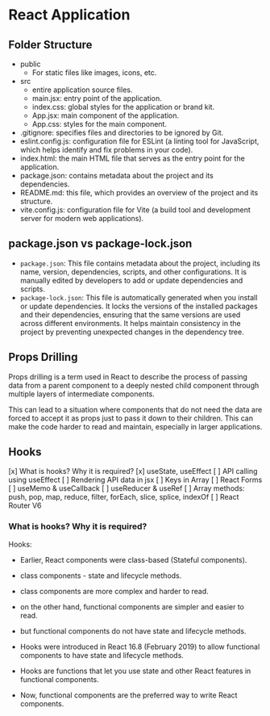 # React Application

## Folder Structure

- public
  - For static files like images, icons, etc.
- src
  - entire application source files.
  - main.jsx: entry point of the application.
  - index.css: global styles for the application or brand kit.
  - App.jsx: main component of the application.
  - App.css: styles for the main component.
- .gitignore: specifies files and directories to be ignored by Git.
- eslint.config.js: configuration file for ESLint (a linting tool for JavaScript, which helps identify and fix problems in your code).
- index.html: the main HTML file that serves as the entry point for the application.
- package.json: contains metadata about the project and its dependencies.
- README.md: this file, which provides an overview of the project and its structure.
- vite.config.js: configuration file for Vite (a build tool and development server for modern web applications).

## package.json vs package-lock.json

- `package.json`: This file contains metadata about the project, including its name, version, dependencies, scripts, and other configurations. It is manually edited by developers to add or update dependencies and scripts.
- `package-lock.json`: This file is automatically generated when you install or update dependencies. It locks the versions of the installed packages and their dependencies, ensuring that the same versions are used across different environments. It helps maintain consistency in the project by preventing unexpected changes in the dependency tree.

## Props Drilling

Props drilling is a term used in React to describe the process of passing data from a parent component to a deeply nested child component through multiple layers of intermediate components.

This can lead to a situation where components that do not need the data are forced to accept it as props just to pass it down to their children. This can make the code harder to read and maintain, especially in larger applications.

## Hooks

[x] What is hooks? Why it is required?
[x] useState, useEffect
[ ] API calling using useEffect
[ ] Rendering API data in jsx
[ ] Keys in Array
[ ] React Forms
[ ] useMemo & useCallback
[ ] useReducer & useRef
[ ] Array methods: push, pop, map, reduce, filter, forEach, slice, splice, indexOf
[ ] React Router V6

### What is hooks? Why it is required?

Hooks:

- Earlier, React components were class-based (Stateful components).
- class components - state and lifecycle methods.
- class components are more complex and harder to read.

- on the other hand, functional components are simpler and easier to read.
- but functional components do not have state and lifecycle methods.
- Hooks were introduced in React 16.8 (February 2019) to allow functional components to have state and lifecycle methods.

- Hooks are functions that let you use state and other React features in functional components.
- Now, functional components are the preferred way to write React components.
